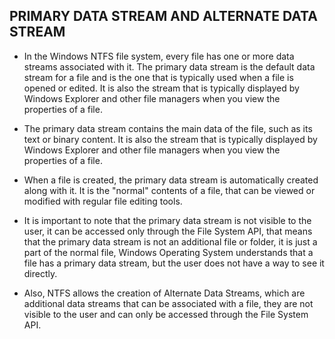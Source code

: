 ## PRIMARY DATA STREAM AND ALTERNATE DATA STREAM

- In the Windows NTFS file system, every file has one or more data streams associated with it. The primary data stream is the default data stream for a file and is the one that is typically used when a file is opened or edited. It is also the stream that is typically displayed by Windows Explorer and other file managers when you view the properties of a file.

- The primary data stream contains the main data of the file, such as its text or binary content. It is also the stream that is typically displayed by Windows Explorer and other file managers when you view the properties of a file.

- When a file is created, the primary data stream is automatically created along with it. It is the "normal" contents of a file, that can be viewed or modified with regular file editing tools.

- It is important to note that the primary data stream is not visible to the user, it can be accessed only through the File System API, that means that the primary data stream is not an additional file or folder, it is just a part of the normal file, Windows Operating System understands that a file has a primary data stream, but the user does not have a way to see it directly.

- Also, NTFS allows the creation of Alternate Data Streams, which are additional data streams that can be associated with a file, they are not visible to the user and can only be accessed through the File System API.